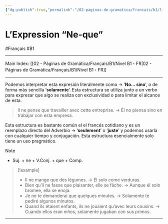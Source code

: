 ```yaml
---
{"dg-publish":true,"permalink":"/02-paginas-de-gramatica/francais/b1/l-expression-ne-que/"}
---
```


# L’Expression “Ne-que”
#Français #B1
___
Main Index: [[02 - Páginas de Gramática/Français/B1/Nivel B1・FR\|02 - Páginas de Gramática/Français/B1/Nivel B1・FR]]
___
Podemos interpretar esta expresión literalmente como → ‘**No… sino**’, o de forma más sencilla ‘**solamente**’. Esta estructura se utiliza junto a un verbo para expresar que algo se realiza con exclusividad o para limitar el alcance de esta.

> Il ne pense que travailler avec cette entreprise. → Él no piensa sino en trabajar con esta empresa.

Esta estructura es bastante común el el francés cotidiano y es un reemplazo directo del Adverbio → ‘**seulement**’ o ‘**juste**’ y podemos usarla con cualquier tiempo y conjugación. Esta estructura esencialmente solo tiene un uso pragmático.

> [!NOTE] 
> - Suj. + ne + V.Conj. + que + Comp.

> [!example] 
> - Il ne mange que des légumes. → Él solo come verduras.
> - Bien qu’il ne fasse que plaisanter, elle se fâche. → Aunque él solo bromee, ella se enoja.
> - Je ne te demanderai que quelques minutes. → Solamente te pediré algunos minutos.
> - Quand ils étaient enfants, ils ne jouaient qu’avec leurs cousins. → Cuando ellos eran niños, solamente jugaban con sus primos.


___